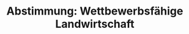 ---
abstimmung:
  abstimmung: 3
  bundestagssitzung: 121
  datum: 24. Oktober 2019
  legislaturperiode: 19
categories:
- Todo
data:
- title: Abstimmungsergebnis 20191024_3-data.pdf
  url: /res/2021-btw/abstimmungsergebnisse/20191024_3-data.pdf
- title: Abstimmungsergebnis 20191024_3_xls-data.xlsx
  url: /res/2021-btw/abstimmungsergebnisse/20191024_3_xls-data.xlsx
- title: Abstimmungsergebnis 20191024_3_xls-data.csv
  url: /res/2021-btw/abstimmungsergebnisse/csv/20191024_3_xls-data.csv
documents:
- local: /res/2021-btw/drucksachen/14343.pdf
  title: Drucksache 19/14343
  url: https://dip21.bundestag.de/dip21/btd/19/143/1914343.pdf
ergebnis:
  AfD:
    enthaltung: 2
    gesamt: 91
    ja: 72
    nein: 0
    nichtabgegeben: 17
    ungueltig: 0
  Bündnis 90/Die Grünen:
    enthaltung: 0
    gesamt: 67
    ja: 0
    nein: 56
    nichtabgegeben: 11
    ungueltig: 0
  Die Linke:
    enthaltung: 0
    gesamt: 69
    ja: 0
    nein: 55
    nichtabgegeben: 14
    ungueltig: 0
  FDP:
    enthaltung: 0
    gesamt: 80
    ja: 67
    nein: 0
    nichtabgegeben: 13
    ungueltig: 0
  cdu/csu:
    enthaltung: 0
    gesamt: 246
    ja: 0
    nein: 217
    nichtabgegeben: 29
    ungueltig: 0
  file: 20191024_3_xls-data.xlsx
  fraktionslos:
    enthaltung: 0
    gesamt: 4
    ja: 0
    nein: 1
    nichtabgegeben: 3
    ungueltig: 0
  spd:
    enthaltung: 0
    gesamt: 151
    ja: 0
    nein: 122
    nichtabgegeben: 29
    ungueltig: 0
layout: abstimmung
links:
- title: Link zu bundestag.de
  url: https://www.bundestag.de/parlament/plenum/abstimmung/abstimmung?id=627
preview: 'Deutscher Bundestag


  121. Sitzung des Deutschen Bundestages

  am Donnerstag, 24. Oktober 2019


  Endgültiges Ergebnis der Namentlichen Abstimmung Nr. 3


  Antrag der Abgeordneten Dr. Gero Hocker, Frank Sitta, Carina Konrad, weiterer

  Abgeordneter und der Fraktion der FDP

  Fachlich fundierte und europäisch einheitliche Rahmenbedingungen für eine

  wettbewerbsfähige Landwirtschaft mit Zukunft

  Drs. 19/14343'
tags:
- Todo
title: 'Abstimmung: Wettbewerbsfähige Landwirtschaft'
---